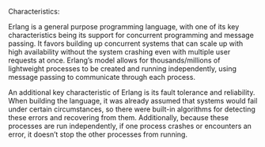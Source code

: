 Characteristics:

Erlang is a general purpose programming language, with one of its key characteristics being its support for concurrent programming and message passing.
It favors building up concurrent systems that can scale up with high availability without the system crashing even with multiple user requests at once. 
Erlang’s model allows for thousands/millions of lightweight processes to be created and running independently, using message passing to communicate through each process. 

An additional key characteristic of Erlang is its fault tolerance and reliability. 
When building the language, it was already assumed that systems would fail under certain circumstances, so there were built-in algorithms for detecting these errors and recovering from them. 
Additionally, because these processes are run independently, if one process crashes or encounters an error, it doesn’t stop the other processes from running.

